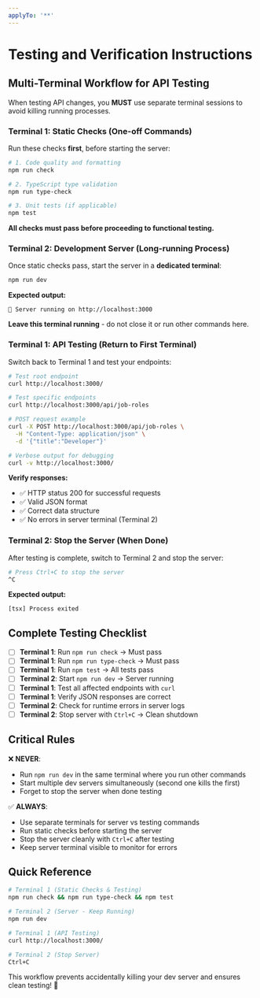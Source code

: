 ```yaml
---
applyTo: '**'
---
```


# Testing and Verification Instructions

## Multi-Terminal Workflow for API Testing

When testing API changes, you **MUST** use separate terminal sessions to avoid killing running processes.

### Terminal 1: Static Checks (One-off Commands)

Run these checks **first**, before starting the server:

```bash
# 1. Code quality and formatting
npm run check

# 2. TypeScript type validation
npm run type-check

# 3. Unit tests (if applicable)
npm test
```

**All checks must pass before proceeding to functional testing.**

### Terminal 2: Development Server (Long-running Process)

Once static checks pass, start the server in a **dedicated terminal**:

```bash
npm run dev
```

**Expected output:**
```
🚀 Server running on http://localhost:3000
```

**Leave this terminal running** - do not close it or run other commands here.

### Terminal 1: API Testing (Return to First Terminal)

Switch back to Terminal 1 and test your endpoints:

```bash
# Test root endpoint
curl http://localhost:3000/

# Test specific endpoints
curl http://localhost:3000/api/job-roles

# POST request example
curl -X POST http://localhost:3000/api/job-roles \
  -H "Content-Type: application/json" \
  -d '{"title":"Developer"}'

# Verbose output for debugging
curl -v http://localhost:3000/
```

**Verify responses:**
- ✅ HTTP status 200 for successful requests
- ✅ Valid JSON format
- ✅ Correct data structure
- ✅ No errors in server terminal (Terminal 2)

### Terminal 2: Stop the Server (When Done)

After testing is complete, switch to Terminal 2 and stop the server:

```bash
# Press Ctrl+C to stop the server
^C
```

**Expected output:**
```
[tsx] Process exited
```

## Complete Testing Checklist

- [ ] **Terminal 1**: Run `npm run check` → Must pass
- [ ] **Terminal 1**: Run `npm run type-check` → Must pass
- [ ] **Terminal 1**: Run `npm test` → All tests pass
- [ ] **Terminal 2**: Start `npm run dev` → Server running
- [ ] **Terminal 1**: Test all affected endpoints with `curl`
- [ ] **Terminal 1**: Verify JSON responses are correct
- [ ] **Terminal 2**: Check for runtime errors in server logs
- [ ] **Terminal 2**: Stop server with `Ctrl+C` → Clean shutdown

## Critical Rules

❌ **NEVER**:
- Run `npm run dev` in the same terminal where you run other commands
- Start multiple dev servers simultaneously (second one kills the first)
- Forget to stop the server when done testing

✅ **ALWAYS**:
- Use separate terminals for server vs testing commands
- Run static checks before starting the server
- Stop the server cleanly with `Ctrl+C` after testing
- Keep server terminal visible to monitor for errors

## Quick Reference

```bash
# Terminal 1 (Static Checks & Testing)
npm run check && npm run type-check && npm test

# Terminal 2 (Server - Keep Running)
npm run dev

# Terminal 1 (API Testing)
curl http://localhost:3000/

# Terminal 2 (Stop Server)
Ctrl+C
```

This workflow prevents accidentally killing your dev server and ensures clean testing! 🚀

